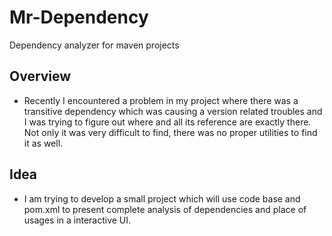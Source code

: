 # Mr-Dependency
Dependency analyzer for maven projects

## Overview
- Recently I encountered a problem in my project where there was a transitive dependency which was causing a version related troubles and I was trying to figure out where and all its reference are exactly there. Not only it was very difficult to find, there was no proper utilities to find it as well.

## Idea
- I am trying to develop a small project which will use code base and pom.xml to present complete analysis of dependencies and place of usages in a interactive UI.
